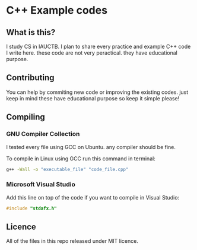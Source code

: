 # C++ Example codes
## What is this?
I study CS in IAUCTB. I plan to share every practice and example C++ code I write here. these code are not very peractical. they have educational purpose.

## Contributing
You can help by commiting new code or improving the existing codes. just keep in mind these have educational purpose so keep it simple please!

## Compiling
### GNU Compiler Collection
I tested every file using GCC on Ubuntu. any compiler should be fine.

To compile in Linux using GCC run this command in terminal:
```bash
g++ -Wall -o "executable_file" "code_file.cpp"
```

### Microsoft Visual Studio
Add this line on top of the code if you want to compile in Visual Studio:
```c++
#include "stdafx.h"
```

## Licence
All of the files in this repo released under MIT licence.
